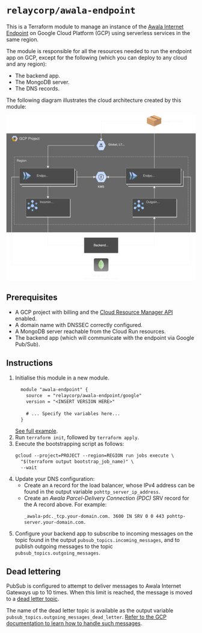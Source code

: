 # `relaycorp/awala-endpoint`

This is a Terraform module to manage an instance of the [Awala Internet Endpoint](https://docs.relaycorp.tech/awala-endpoint-internet/) on Google Cloud Platform (GCP) using serverless services in the same region.

The module is responsible for all the resources needed to run the endpoint app on GCP, except for the following (which you can deploy to any cloud and any region):

- The backend app.
- The MongoDB server.
- The DNS records.

The following diagram illustrates the cloud architecture created by this module:

![](./diagrams/cloud.svg)

## Prerequisites

- A GCP project with billing and the [Cloud Resource Manager API](https://console.developers.google.com/apis/api/cloudresourcemanager.googleapis.com/overview) enabled.
- A domain name with DNSSEC correctly configured.
- A MongoDB server reachable from the Cloud Run resources.
- The backend app (which will communicate with the endpoint via Google Pub/Sub).

## Instructions

1. Initialise this module in a new module.
   ```hcl
     module "awala-endpoint" {
       source  = "relaycorp/awala-endpoint/google"
       version = "<INSERT VERSION HERE>"
   
       # ... Specify the variables here...
     }
   ```
   [See full example](examples/basic).
2. Run `terraform init`, followed by `terraform apply`.
3. Execute the bootstrapping script as follows:
   ```shell
   gcloud --project=PROJECT --region=REGION run jobs execute \
     "$(terraform output bootstrap_job_name)" \
     --wait
   ```
4. Update your DNS configuration:
   - Create an `A` record for the load balancer, whose IPv4 address can be found in the output variable `pohttp_server_ip_address`.
   - Create an _Awala Parcel-Delivery Connection (PDC)_ SRV record for the A record above. For example:
     ```
     _awala-pdc._tcp.your-domain.com. 3600 IN SRV 0 0 443 pohttp-server.your-domain.com.
     ```
5. Configure your backend app to subscribe to incoming messages on the topic found in the output `pubsub_topics.incoming_messages`, and to publish outgoing messages to the topic `pubsub_topics.outgoing_messages`.

## Dead lettering

PubSub is configured to attempt to deliver messages to Awala Internet Gateways up to 10 times. When this limit is reached, the message is moved to a [dead letter topic](https://www.enterpriseintegrationpatterns.com/patterns/messaging/DeadLetterChannel.html).

The name of the dead letter topic is available as the output variable `pubsub_topics.outgoing_messages_dead_letter`. [Refer to the GCP documentation to learn how to handle such messages](https://cloud.google.com/pubsub/docs/handling-failures).
